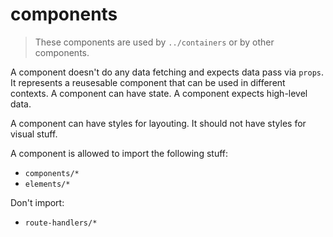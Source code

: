 # components

> These components are used by `../containers` or by other components.

A component doesn't do any data fetching and expects data pass via `props`. It
represents a reusesable component that can be used in different contexts. A
component can have state. A component expects high-level data.

A component can have styles for layouting. It should not have styles for visual
stuff.

A component is allowed to import the following stuff:
* `components/*`
* `elements/*`

Don't import:
* `route-handlers/*`
